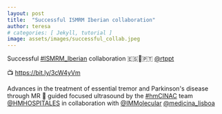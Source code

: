 ```yaml
---
layout: post
title:  "Successful ISMRM Iberian collaboration"
author: teresa
# categories: [ Jekyll, tutorial ]
image: assets/images/successful_collab.jpeg
---
```


Successful <a target="_blank" href="https://twitter.com/hashtag/ISMRM_Iberian?src=hashtag_click">#ISMRM_Iberian</a> collaboration 🇪🇸🤝🇵🇹 <a target="_blank" href="https://twitter.com/rtppt">@rtppt</a>

📺 <a target="_blank" href="https://bit.ly/3cW4yVm">https://bit.ly/3cW4yVm</a>

Advances in the treatment of essential tremor and Parkinson's disease through MR 🧲 guided focused ultrasound by the <a target="_blank" href="https://twitter.com/hashtag/hmCINAC?src=hashtag_click">#hmCINAC</a> team <a target="_blank" href="https://twitter.com/HMHOSPITALES">@HMHOSPITALES</a> in collaboration with <a target="_blank" href="https://twitter.com/IMMolecular">@IMMolecular</a> <a target="_blank" href="https://twitter.com/medicina_lisboa">@medicina_lisboa</a>
